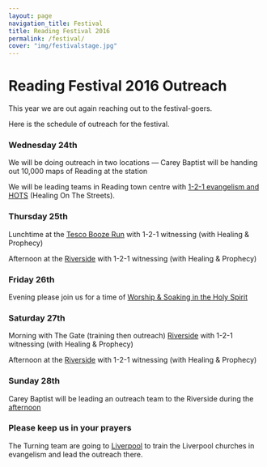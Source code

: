 ```yaml
---
layout: page
navigation_title: Festival
title: Reading Festival 2016
permalink: /festival/
cover: "img/festivalstage.jpg"
---
```


# Reading Festival 2016 Outreach

This year we are out again reaching out to the festival-goers.

Here is the schedule of outreach for the festival.


### Wednesday 24th
We will be doing outreach in two locations — Carey Baptist will be handing out 10,000 maps of Reading at the station

We will be leading teams in Reading town centre with [1-2-1 evangelism and HOTS](http://jesusdiedfor.me/event/festival-town-24ampm.html) (Healing On The Streets).


### Thursday 25th
Lunchtime at the [Tesco Booze Run](http://jesusdiedfor.me/event/festival-booze-run-25am.html) with 1-2-1 witnessing (with Healing & Prophecy)

Afternoon at the [Riverside](http://jesusdiedfor.me/event/festival-riverside-25pm.html) with 1-2-1 witnessing (with Healing & Prophecy)


### Friday 26th
Evening please join us for a time of [Worship & Soaking in the Holy Spirit](http://jesusdiedfor.me/event/Soaking-200816.html)

### Saturday 27th
Morning with The Gate (training then outreach)  [Riverside](http://jesusdiedfor.me/event/turning-training.html) with 1-2-1 witnessing (with Healing & Prophecy)

Afternoon at the [Riverside](http://jesusdiedfor.me/event/festival-riverside-27pm.html) with 1-2-1 witnessing (with Healing & Prophecy)

### Sunday 28th
Carey Baptist will be leading an outreach team to the Riverside during the [afternoon](http://jesusdiedfor.me/event/festival-riverside-28pm.html)

### Please keep us in your prayers
The Turning team are going to [Liverpool](http://jesusdiedfor.me/event/liverpool.html) to train the Liverpool churches in evangelism and lead the outreach there.
